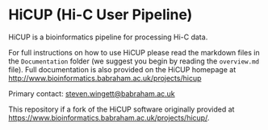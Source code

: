 # HiCUP (Hi-C User Pipeline)

HiCUP is a bioinformatics pipeline for processing Hi-C data. 

For full instructions on how to use HiCUP please read the markdown files in the `Documentation` folder (we suggest you begin by reading the `overview.md` file).
Full documentation is also provided on the HiCUP homepage at http://www.bioinformatics.babraham.ac.uk/projects/hicup

Primary contact: steven.wingett@babraham.ac.uk

This repository if a fork of the HiCUP software originally provided at https://www.bioinformatics.babraham.ac.uk/projects/hicup/.
